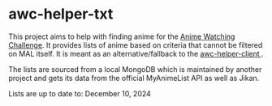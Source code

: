 # awc-helper-txt

This project aims to help with finding anime for the [Anime Watching Challenge](https://myanimelist.net/forum/?topicid=2138549). It provides lists of anime based on criteria that cannot be filtered on MAL itself. It is meant as an alternative/fallback to the 
[awc-helper-client ](https://github.com/Nyomdalee/awc-helper-client).

The lists are sourced from a local MongoDB which is maintained by another project and gets its data from the official MyAnimeList API as well as Jikan.

Lists are up to date to:
December 10, 2024